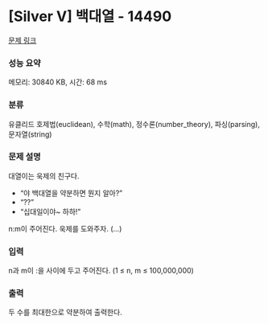 # [Silver V] 백대열 - 14490 

[문제 링크](https://www.acmicpc.net/problem/14490) 

### 성능 요약

메모리: 30840 KB, 시간: 68 ms

### 분류

유클리드 호제법(euclidean), 수학(math), 정수론(number_theory), 파싱(parsing), 문자열(string)

### 문제 설명

<p>대열이는 욱제의 친구다.</p>

<ul>
	<li>“야 백대열을 약분하면 뭔지 알아?”</li>
	<li>“??”</li>
	<li>“십대일이야~ 하하!”</li>
</ul>

<p>n:m이 주어진다. 욱제를 도와주자. (...)</p>

### 입력 

 <p>n과 m이 :을 사이에 두고 주어진다. (1 ≤ n, m ≤ 100,000,000)</p>

### 출력 

 <p>두 수를 최대한으로 약분하여 출력한다.</p>

